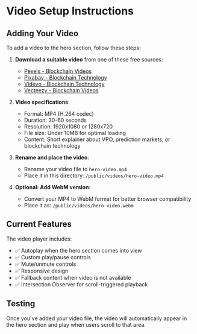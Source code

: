 # Video Setup Instructions

## Adding Your Video

To add a video to the hero section, follow these steps:

1. **Download a suitable video** from one of these free sources:
   - [Pexels - Blockchain Videos](https://www.pexels.com/search/videos/blockchain/)
   - [Pixabay - Blockchain Technology](https://pixabay.com/videos/search/blockchain%20technology/)
   - [Videvo - Blockchain Technology](https://www.videvo.net/stock-video-footage/blockchain-technology/)
   - [Vecteezy - Blockchain Videos](https://www.vecteezy.com/free-videos/blockchain-technology)

2. **Video specifications**:
   - Format: MP4 (H.264 codec)
   - Duration: 30-60 seconds
   - Resolution: 1920x1080 or 1280x720
   - File size: Under 10MB for optimal loading
   - Content: Short explainer about VPO, prediction markets, or blockchain technology

3. **Rename and place the video**:
   - Rename your video file to `hero-video.mp4`
   - Place it in this directory: `/public/videos/hero-video.mp4`

4. **Optional: Add WebM version**:
   - Convert your MP4 to WebM format for better browser compatibility
   - Place it as: `/public/videos/hero-video.webm`

## Current Features

The video player includes:
- ✅ Autoplay when the hero section comes into view
- ✅ Custom play/pause controls
- ✅ Mute/unmute controls
- ✅ Responsive design
- ✅ Fallback content when video is not available
- ✅ Intersection Observer for scroll-triggered playback

## Testing

Once you've added your video file, the video will automatically appear in the hero section and play when users scroll to that area.
